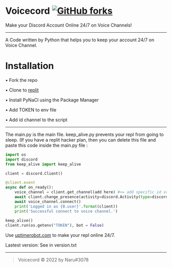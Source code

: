 # Voicecord [![GitHub forks](https://img.shields.io/github/forks/Naru7/Voicecord)](https://github.com/Naru7/Voicecord/network)
Make your Discord Account Online 24/7 on Voice Channels!

----

A Code written by Python that helps you to keep your account 24/7 on Voice Channel.

# Installation

• Fork the repo

• Clone to [replit](https://replit.com)

• Install PyNaCl using the Package Manager

• Add TOKEN to env file

• Add id channel to the script

---

The main.py is the main file. keep_alive.py prevents your repl from going to sleep. (If you have a replit hacker plan, then you can delete this file and paste this code inside the main.py file :
</br>

```py
import os
import discord
from keep_alive import keep_alive

client = discord.Client()

@client.event
async def on_ready():
    voice_channel = client.get_channel(add here) #<= add specific id voice channel to connect 
    await client.change_presence(activity=discord.Activity(type=discord.ActivityType.listening, name="Lofi"))
    await voice_channel.connect()
    print('Logged in as {0.user}'.format(client))
    print('Successful connect to voice channel.')
  
keep_alive()
client.run(os.getenv("TOKEN"), bot = False)
```

Use [uptimerobot.com](https://uptimerobot.com) to make your repl online 24/7.

Lastest version: See in version.txt
</br>

----

>Voicecord © 2022 by Naru#3078
